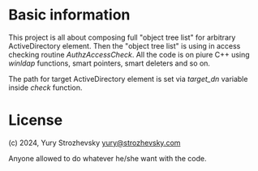 # Basic information
This project is all about composing full "object tree list" for arbitrary ActiveDirectory element. Then the "object tree list" is using in access checking routine _AuthzAccessCheck_. All the code is on piure C++ using _winldap_ functions, smart pointers, smart deleters and so on. 

The path for target ActiveDirectory element is set via _target_dn_ variable inside _check_ function.

# License
(c) 2024, Yury Strozhevsky
[yury@strozhevsky.com](mailto:yury@strozhevsky.com)

Anyone allowed to do whatever he/she want with the code.